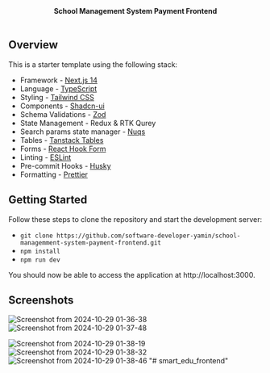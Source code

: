 <picture>
  <source media="(prefers-color-scheme: dark)" srcset="https://user-images.githubusercontent.com/9113740/201498864-2a900c64-d88f-4ed4-b5cf-770bcb57e1f5.png">
  <source media="(prefers-color-scheme: light)" srcset="https://user-images.githubusercontent.com/9113740/201498152-b171abb8-9225-487a-821c-6ff49ee48579.png">
</picture>

<div align="center"><strong>School Management System Payment Frontend</strong></div>
<br />

## Overview

This is a starter template using the following stack:

- Framework - [Next.js 14](https://nextjs.org/13)
- Language - [TypeScript](https://www.typescriptlang.org)
- Styling - [Tailwind CSS](https://tailwindcss.com)
- Components - [Shadcn-ui](https://ui.shadcn.com)
- Schema Validations - [Zod](https://zod.dev)
- State Management - Redux & RTK Qurey
- Search params state manager - [Nuqs](https://nuqs.47ng.com/)
- Tables - [Tanstack Tables](https://ui.shadcn.com/docs/components/data-table)
- Forms - [React Hook Form](https://ui.shadcn.com/docs/components/form)
- Linting - [ESLint](https://eslint.org)
- Pre-commit Hooks - [Husky](https://typicode.github.io/husky/)
- Formatting - [Prettier](https://prettier.io)

## Getting Started

Follow these steps to clone the repository and start the development server:

- `git clone https://github.com/software-developer-yamin/school-managemment-system-payment-frontend.git`
- `npm install`
- `npm run dev`

You should now be able to access the application at http://localhost:3000.

## Screenshots
![Screenshot from 2024-10-29 01-36-38](https://github.com/user-attachments/assets/c00f3dcd-63bb-43ce-b77f-985d9d4612b9)
![Screenshot from 2024-10-29 01-37-48](https://github.com/user-attachments/assets/4650c343-053d-4f22-be2d-a1f85be3b90b)

![Screenshot from 2024-10-29 01-38-19](https://github.com/user-attachments/assets/1239eafd-e560-4541-babc-e090873c1ffe)
![Screenshot from 2024-10-29 01-38-32](https://github.com/user-attachments/assets/02c29581-8188-4dcc-95ba-35cde8365887)
![Screenshot from 2024-10-29 01-38-46](https://github.com/user-attachments/assets/23d3f110-4f62-47dc-bbf1-39c4978566ef)
"# smart_edu_frontend" 
